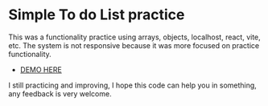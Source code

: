 # Simple To do List practice

This was a functionality practice using arrays, objects, localhost, react, vite, etc.
The system is not responsive because it was more focused on practice functionality.

- [DEMO HERE](https://timely-lamington-f38315.netlify.app)

I still practicing and improving, I hope this code can help you in something, any feedback is very welcome.
